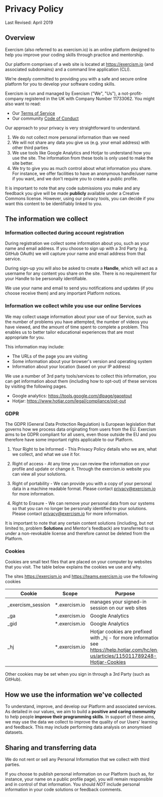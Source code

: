 # Privacy Policy

Last Revised: April 2019

## Overview

Exercism (also referred to as exercism.io) is an online platform designed to help you improve your coding skills through practice and mentorship.

Our platform comprises of a web site is located at https://exercism.io (and associated subdomains) and a command line application (CLI).

We’re deeply committed to providing you with a safe and secure online platform for you to develop your
software coding skills.

Exercism is run and managed by Exercism ("We", "Us"), a not-profit-company registered in the UK with Company Number 11733062. You might also want to read:

- Our [Terms of Service](https://exercism.io/terms-of-service)
- Our community [Code of Conduct](https://exercism.io/code-of-conduct)

Our approach to your privacy is very straightforward to understand.

1. We do not collect more personal information than we need
2. We will not share any data you give us (e.g. your email address) with other third parties
3. We use tools like Google Analytics and Hotjar to understand how you use the site. The information from these tools is only used to make the site better.
4. We try to give you as much control about what information you share. For instance, we offer facilities to have an anonymous handle/user name if you want, and we don't require you to create a public profile.

It is important to note that any code submissions you make and any feedback you give will be made **publicly** available under a Creative Commons license. However, using our privacy tools, you can decide if you want this content to be identifiably linked to you.

## The information we collect

### Information collected during account registration

During registration we collect some information about you, such as your name and email address. If you
choose to sign up with a 3rd Party (e.g. GitHub OAuth) we will capture your name and email address from that service.

During sign-up you will also be asked to create a **Handle**, which will act as a username for any content you share on the site. There is no requirement for your Handle to be personally identifiable.

We use your name and email to send you notifications and updates (if you choose receive them) and any important Platform notices.

### Information we collect while you use our online Services

We may collect usage information about your use of our Service, such as the number of problems you have attempted, the number of videos you have viewed, and the amount of time spent to complete a problem. This enables us to better tailor educational experiences that are most appropriate for you.

This information may include:

- The URLs of the page you are visiting
- Some information about your browser's version and operating system
- Information about your location (based on your IP address)

We use a number of 3rd party tools/services to collect this information, you can get information about them (including how to opt-out) of these services by visiting the following pages.

- Google analytics: https://tools.google.com/dlpage/gaoptout
- Hotjar: https://www.hotjar.com/legal/compliance/opt-out

### GDPR

The GDPR (General Data Protection Regulation) is European legislation that governs how we process data originating from users from the EU. Exercism aims to be GDPR compliant for all users, even those outside the EU and you therefore have some important rights applicable to our Platform.

1. Your Right to be Informed - This Privacy Policy details who we are, what we collect, and what we use it for.

2. Right of access - At any time you can review the information on your profile and update or change it. Through the exercism.io website you can view all your solutions.

3. Right of portability - We can provide you with a copy of your personal data in a machine readable format. Please contact privacy@exercism.io for more information.

4. Right to Erasure - We can remove your personal data from our systems so that you can no longer be personally identified to your solutions. Please contact privacy@exercism.io for more information.

It is important to note that any certain content solutions (including, but not limited to, problem **Solutions** and Mentor's feedback) are transferred to us under a non-revokable license and therefore cannot be deleted from the Platform.

### Cookies
Cookies are small text files that are placed on your computer by websites that you visit. The table below explains the cookies we use and why.

The sites https://exercism.io and https://teams.exercism.io use the following cookies

| Cookie  | Scope | Purpose |
| ------------- | ------------- | ------------- |
| _exercism_session  | *.exercism.io  | manages your signed-in session on our web sites |
| _ga  | *.exercism.io  | Google Analytics |
| _gid  | *.exercism.io  | Google Analytics |
| _hj |  *.exercism.io  | Hotjar cookies are prefixed with _hj - for more information see  https://help.hotjar.com/hc/en-us/articles/115011789248-Hotjar-Cookies

Other cookies may be set when you sign in through a 3rd Party (such as GitHub).


## How we use the information we've collected

To understand, improve, and develop our Platform and associated services. As detailed in our values, we aim to build a **positive and caring community** to help people **improve their programming skills**. In support of these aims, we may use the data we collect to improve the quality of our Users' learning and feedback. This may include performing data analysis on anonymised datasets.

## Sharing and transferring data

We do not rent or sell any Personal Information that we collect with third parties.

If you choose to publish personal information on our Platform (such as, for instance, your name on a public profile page), you will remain responsible and in control of that information. You should *NOT* include personal information in your code solutions or feedback comments.
